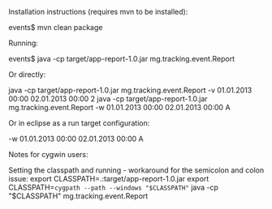 Installation instructions (requires mvn to be installed):

events$ mvn clean package

Running:

events$ java -cp target/app-report-1.0.jar mg.tracking.event.Report

Or directly:

java -cp target/app-report-1.0.jar mg.tracking.event.Report -v 01.01.2013 00:00 02.01.2013 00:00 2
java -cp target/app-report-1.0.jar mg.tracking.event.Report -w 01.01.2013 00:00 02.01.2013 00:00 A

Or in eclipse as a run target configuration:

-w 01.01.2013 00:00 02.01.2013 00:00 A

Notes for cygwin users:

Setting the classpath and running - workaround for the semicolon and colon issue:
export CLASSPATH=.:target/app-report-1.0.jar
export CLASSPATH=`cygpath --path --windows "$CLASSPATH"`
java -cp "$CLASSPATH" mg.tracking.event.Report


